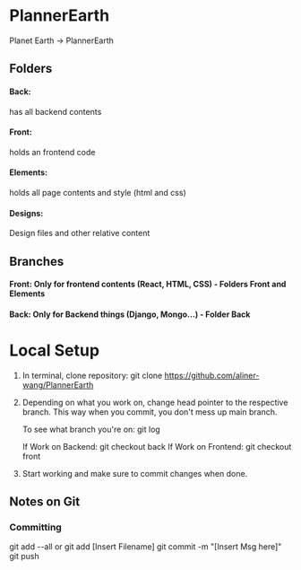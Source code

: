 # PlannerEarth
Planet Earth -> PlannerEarth

## Folders
#### Back: 
has all backend contents
#### Front: 
holds an frontend code 
#### Elements: 
holds all page contents and style (html and css)
#### Designs: 
Design files and other relative content

## Branches
#### Front: Only for frontend contents (React, HTML, CSS) - Folders Front and Elements
#### Back: Only for Backend things (Django, Mongo...) - Folder Back

# Local Setup

1. In terminal, clone repository: git clone https://github.com/aliner-wang/PlannerEarth

2. Depending on what you work on, change head pointer to the respective branch. This way when you commit, you don't mess up main branch. 

    To see what branch you're on: git log

    If Work on Backend: git checkout back
    If Work on Frontend: git checkout front

3. Start working and make sure to commit changes when done. 


## Notes on Git

### Committing
git add --all or git add [Insert Filename]
git commit -m "[Insert Msg here]"
git push







